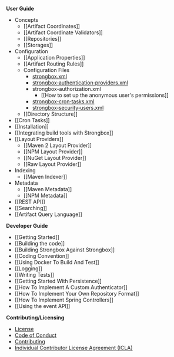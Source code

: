 **User Guide**
* Concepts
  * [[Artifact Coordinates]]
  * [[Artifact Coordinate Validators]]
  * [[Repositories]]
  * [[Storages]]
* Configuration
  * [[Application Properties]]
  * [[Artifact Routing Rules]]
  * Configuration Files
    * [strongbox.xml](https://github.com/strongbox/strongbox/wiki/The-strongbox.xml-File)
    * [strongbox‐authentication‐providers.xml](https://github.com/strongbox/strongbox/wiki/The-strongbox%E2%80%90authentication%E2%80%90providers.xml-File)
    * strongbox-authorization.xml
        * [[How to set up the anonymous user's permissions]]
    * [strongbox‐cron‐tasks.xml](https://github.com/strongbox/strongbox/wiki/The-strongbox%E2%80%90cron%E2%80%90tasks.xml-File)
    * [strongbox‐security‐users.xml](https://github.com/strongbox/strongbox/wiki/The-strongbox%E2%80%90security%E2%80%90users.xml-File)
  * [[Directory Structure]]
* [[Cron Tasks]]
* [[Installation]]
* [[Integrating build tools with Strongbox]]
* [[Layout Providers]]
  * [[Maven 2 Layout Provider]]
  * [[NPM Layout Provider]]
  * [[NuGet Layout Provider]]
  * [[Raw Layout Provider]]
* Indexing
  * [[Maven Indexer]]
* Metadata
  * [[Maven Metadata]]
  * [[NPM Metadata]]
* [[REST API]]
* [[Searching]]
* [[Artifact Query Language]]

**Developer Guide**
* [[Getting Started]]
* [[Building the code]]
* [[Building Strongbox Against Strongbox]]
* [[Coding Convention]]
* [[Using Docker To Build And Test]]
* [[Logging]]
* [[Writing Tests]]
* [[Getting Started With Persistence]]
* [[How To Implement A Custom Authenticator]]
* [[How To Implement Your Own Repository Format]]
* [[How To Implement Spring Controllers]]
* [[Using the event API]]

**Contributing/Licensing**
* [License](https://github.com/strongbox/strongbox/blob/master/LICENSE)
* [Code of Conduct](https://github.com/strongbox/strongbox/blob/master/CODE-OF-CONDUCT.md)
* [Contributing](https://github.com/strongbox/strongbox/blob/master/CONTRIBUTING.md)
* [Individual Contributor License Agreement (ICLA)](https://github.com/strongbox/strongbox/blob/master/ICLA.md)

